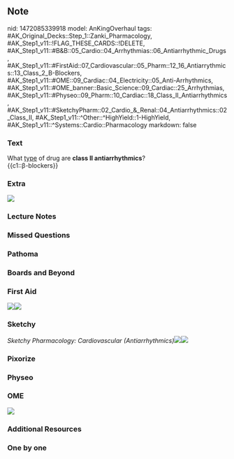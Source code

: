 ## Note
nid: 1472085339918
model: AnKingOverhaul
tags: #AK_Original_Decks::Step_1::Zanki_Pharmacology, #AK_Step1_v11::!FLAG_THESE_CARDS::!DELETE, #AK_Step1_v11::#B&B::05_Cardio::04_Arrhythmias::06_Antiarrhythmic_Drugs, #AK_Step1_v11::#FirstAid::07_Cardiovascular::05_Pharm::12_16_Antiarrythmics::13_Class_2_B-Blockers, #AK_Step1_v11::#OME::09_Cardiac::04_Electricity::05_Anti-Arrhythmics, #AK_Step1_v11::#OME_banner::Basic_Science::09_Cardiac::25_Arrhythmias, #AK_Step1_v11::#Physeo::09_Pharm::10_Cardiac::18_Class_II_Antiarrhythmics, #AK_Step1_v11::#SketchyPharm::02_Cardio_&_Renal::04_Antiarrhythmics::02_Class_II, #AK_Step1_v11::^Other::^HighYield::1-HighYield, #AK_Step1_v11::^Systems::Cardio::Pharmacology
markdown: false

### Text
<div>
  What <u>type</u> of drug are <b>class II antiarrhythmics</b>?
</div>
<div>
  {{c1::β-blockers}}
</div>

### Extra
<img src="paste-277699700457900.jpg">

### Lecture Notes


### Missed Questions


### Pathoma


### Boards and Beyond


### First Aid
<img src="paste-628714492657667.jpg"><img src=
"paste-636295109935107.jpg">

### Sketchy
<i>Sketchy Pharmacology: Cardiovascular
(Antiarrhythmics)</i><img src=
"Screen%20Shot%202019-09-24%20at%209.24.45%20AM.png"><img src=
"Screen%20Shot%202019-09-24%20at%209.24.52%20AM.png">

### Pixorize


### Physeo


### OME
<div class="ome-widget">
  <a href=
  "https://onlinemeded.org/spa/cardiac/arrhythmias/acquire?ref=anki">
  <img src="_OME_AnkiFlashcards_Lesson_6.png"></a>
</div>

### Additional Resources


### One by one

